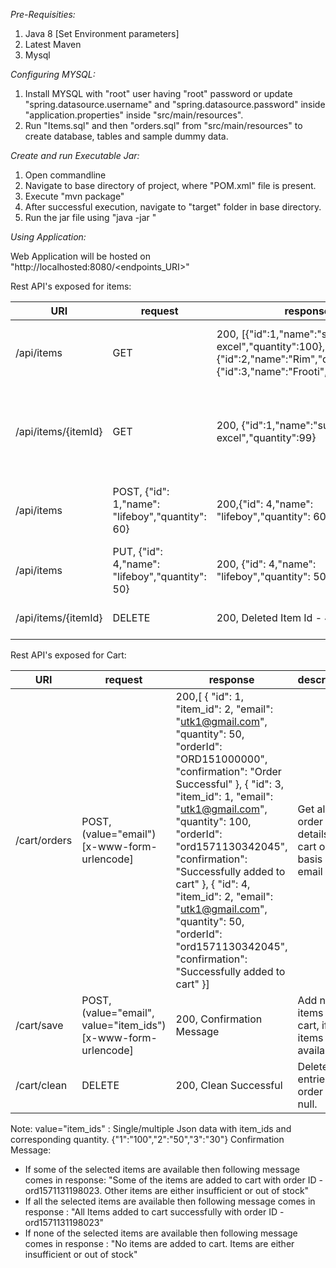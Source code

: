 *Pre-Requisities:*

1. Java 8 [Set Environment parameters]
2. Latest Maven
3. Mysql



*Configuring MYSQL:*

1. Install MYSQL with "root" user having "root" password or update "spring.datasource.username" and "spring.datasource.password" inside "application.properties" inside "src/main/resources".
2. Run "Items.sql" and then "orders.sql" from "src/main/resources" to create database, tables and sample dummy data.
		


*Create and run Executable Jar:*

1. Open commandline 
2. Navigate to base directory of project, where "POM.xml" file is present.
3. Execute "mvn  package"
4. After successful execution, navigate to "target" folder in base directory.
5. Run the jar file using "java -jar <Jar-filename>"



*Using Application:*

Web Application will be hosted on "http://localhosted:8080/<endpoints_URI>"

Rest API's exposed for items:

URI|request|response|description
---|---|---|---
/api/items|GET|200, [{"id":1,"name":"surf excel","quantity":100},{"id":2,"name":"Rim","quantity":30},{"id":3,"name":"Frooti","quantity":70}]| Get all items  with product id, product name and quantity
/api/items/{itemId}|GET |200, {"id":1,"name":"surf excel","quantity":99}| Get single item basis of item id with product id, product name and quantity
/api/items|POST, {"id": 1,"name": "lifeboy","quantity": 60}|200,{"id": 4,"name": "lifeboy","quantity": 60}| Insert new entry in DB with ID being auto increamented
/api/items|PUT, {"id": 4,"name": "lifeboy","quantity": 50} |200, {"id": 4,"name": "lifeboy","quantity": 50}| Update an item on basis of Id
/api/items/{itemId}|DELETE|200, Deleted Item Id - 4| Delete an item on basis of item Id



Rest API's exposed for Cart:

URI|request|response|description
---|---|---|---
/cart/orders|POST, (value="email")[x-www-form-urlencode]|200,[ { "id": 1, "item_id": 2, "email": "utk1@gmail.com", "quantity": 50, "orderId": "ORD151000000", "confirmation": "Order Successful" }, { "id": 3, "item_id": 1, "email": "utk1@gmail.com", "quantity": 100, "orderId": "ord1571130342045", "confirmation": "Successfully added to cart" }, { "id": 4, "item_id": 2, "email": "utk1@gmail.com", "quantity": 50, "orderId": "ord1571130342045", "confirmation": "Successfully added to cart" }]| Get all order details in cart on basis of email ID
/cart/save|POST, (value="email", value="item_ids")[x-www-form-urlencode] |200, Confirmation Message| Add new items in cart, if the items are available
/cart/clean|DELETE|200, Clean Successful| Delete all entries with order IDs  null.

Note:
value="item_ids" : Single/multiple Json data with item_ids and corresponding quantity.  {"1":"100","2":"50","3":"30"}
Confirmation Message: 
- If some of the selected items are available then following message comes  in response: "Some of the items are added to cart with order ID - ord1571131198023. Other items are either insufficient or out of stock"
- If all the selected items are available then following message comes in response : "All Items added to cart successfully with order ID - ord1571131198023"
- If none of the selected items are available then following message comes in response : "No items are added to cart. Items are either insufficient or out of stock"



